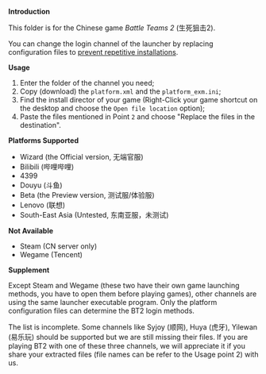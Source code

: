**Introduction**

This folder is for the Chinese game *Battle Teams 2* (生死狙击2).

You can change the login channel of the launcher by replacing configuration files to <u>prevent repetitive installations</u>.

**Usage**

1. Enter the folder of the channel you need;
2. Copy (download) the `platform.xml` and the `platform_exm.ini`;
3. Find the install director of your game (Right-Click your game shortcut on the desktop and choose the `Open file location` option);
4. Paste the files mentioned in Point `2` and choose "Replace the files in the destination".

**Platforms Supported**

* Wizard (the Official version, 无端官服)
* Bilibili (哔哩哔哩)
* 4399
* Douyu (斗鱼)
* Beta (the Preview version, 测试服/体验服)
* Lenovo (联想)
* South-East Asia (Untested, 东南亚服，未测试)

**Not Available**

* Steam (CN server only)
* Wegame (Tencent)

**Supplement**

Except Steam and Wegame (these two have their own game launching methods, you have to open them before playing games), other channels are using the same launcher executable program. Only the platform configuration files can determine the BT2 login methods.

The list is incomplete. Some channels like Syjoy (顺网), Huya (虎牙), Yilewan (易乐玩) should be supported but we are still missing their files. If you are playing BT2 with one of these three channels, we will appreciate it if you share your extracted files (file names can be refer to the Usage point 2) with us.